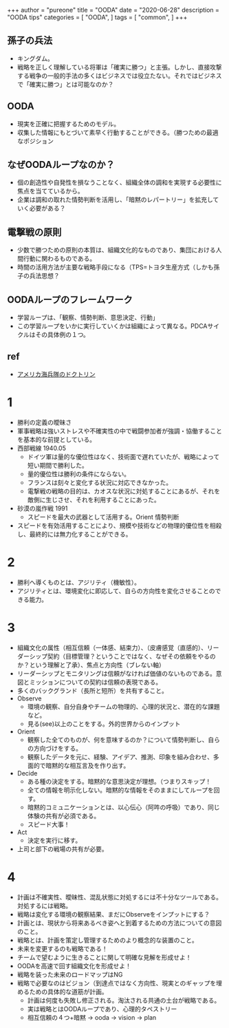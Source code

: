 +++
author = "pureone"
title = "OODA"
date = "2020-06-28"
description = "OODA tips"
categories = [
  "OODA",
]
tags = [
    "common",
]
+++

## 孫子の兵法
- キングダム。
- 戦略を正しく理解している将軍は「確実に勝つ」と主張。しかし、直接攻撃する戦争の一般的手法の多くはビジネスでは役立たない。それではビジネスで「確実に勝つ」とは可能なのか？

## OODA
- 現実を正確に把握するためのモデル。
- 収集した情報にもとづいて素早く行動することができる。（勝つための最適なポジション

## なぜOODAループなのか？
- 個の創造性や自発性を損なうことなく、組織全体の調和を実現する必要性に焦点を当てているから。
- 企業は調和の取れた情勢判断を活用し、「暗黙のレパートリー」を拡充していく必要がある？

## 電撃戦の原則
- 少数で勝つための原則の本質は、組織文化的なものであり、集団における人間行動に関わるものである。
- 時間の活用方法が主要な戦略手段になる（TPS=トヨタ生産方式（しかも孫子の兵法思想？

## OODAループのフレームワーク
- 学習ループは、「観察、情勢判断、意思決定、行動」
- この学習ループをいかに実行していくかは組織によって異なる。PDCAサイクルはその具体例の１つ。


## ref
- [アメリカ海兵隊のドクトリン](https://www.amazon.co.jp/%E3%82%A2%E3%83%A1%E3%83%AA%E3%82%AB%E6%B5%B7%E5%85%B5%E9%9A%8A%E3%81%AE%E3%83%89%E3%82%AF%E3%83%88%E3%83%AA%E3%83%B3-%E5%8C%97%E6%9D%91-%E6%B7%B3/dp/4829504447)

# 1
- 勝利の定義の曖昧さ
- 軍事戦略は強いストレスや不確実性の中で戦闘参加者が強調・協働することを基本的な前提としている。
- 西部戦線 1940.05
  - ドイツ軍は量的な優位性はなく、技術面で遅れていたが、戦略によって短い期間で勝利した。
  - 量的優位性は勝利の条件にならない。
  - フランスは刻々と変化する状況に対応できなかった。 
  - 電撃戦の戦略の目的は、カオスな状況に対処することにあるが、それを敵側に生じさせ、それを利用することにあった。
- 砂漠の嵐作戦 1991
  - スピードを最大の武器として活用する。Orient 情勢判断
- スピードを有効活用することにより、規模や技術などの物理的優位性を相殺し、最終的には無力化することができる。

# 2
- 勝利へ導くものとは、アジリティ（機敏性）。
- アジリティとは、環境変化に即応して、自らの方向性を変化させることのできる能力。

# 3
- 組織文化の属性（相互信頼（一体感、結束力）、（皮膚感覚（直感的）、リーダーシップ契約（目標管理？ということではなく、なぜその依頼をやるのか？という理解と了承）、焦点と方向性（ブレない軸）
- リーダーシップとモニタリングは信頼がなければ価値のないものである。意図とミッションについての契約は信頼の表現である。
- 多くのバックグランド（長所と短所）を共有すること。
- Observe
  - 環境の観察、自分自身やチームの物理的、心理的状況と、潜在的な課題など。
  - 見る(see)以上のことをする。外的世界からのインプット
- Orient
  - 観察した全てのものが、何を意味するのか？について情勢判断し、自らの方向づけをする。
  - 観察したデータを元に、経験、アイデア、推測、印象を組み合わせ、多面的で暗黙的な相互言及を作り出す。
- Decide
  - ある種の決定をする。暗黙的な意思決定が理想。（つまりスキップ！
  - 全ての情報を明示化しない。暗黙的な情報をそのままにしてループを回す。
  - 暗黙的コミュニケーションとは、以心伝心（阿吽の呼吸）であり、同じ体験の共有が必須である。
  - スピード大事！
- Act
  - 決定を実行に移す。
- 上司と部下の戦場の共有が必要。

# 4
- 計画は不確実性、曖昧性、混乱状態に対処するには不十分なツールである。対処するには戦略。
- 戦略は変化する環境の観察結果、まだにObserveをインプットにする？
- 計画とは、現状から将来あるべき姿へと到着するための方法についての意図のこと。
- 戦略とは、計画を策定し管理するためのより概念的な装置のこと。
- 未来を変更するのも戦略である！
- チームで望むように生きることに関して明確な見解を形成せよ！
- OODAを高速で回す組織文化を形成せよ！
- 戦略を装った未来のロードマップはNG
- 戦略で必要なのはビジョン（到達点ではなく方向性、現実とのギャップを埋めるための具体的な道筋が計画。
  - 計画は何度も失敗し修正される。淘汰される共通の土台が戦略である。
  - 実は戦略とはOODAループであり、心理的タペストリー
  - 相互信頼の４つ+暗黙 -> ooda -> vision -> plan 


